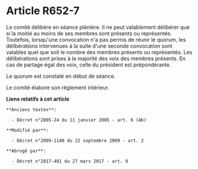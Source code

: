 # Article R652-7

Le comité délibère en séance plénière. Il ne peut valablement délibérer que si la moitié au moins de ses membres sont
présents ou représentés. Toutefois, lorsqu'une convocation n'a pas permis de réunir le quorum, les délibérations intervenues
à la suite d'une seconde convocation sont valables quel que soit le nombre des membres présents ou représentés. Les
délibérations sont prises à la majorité des voix des membres présents. En cas de partage égal des voix, celle du président
est prépondérante.

Le quorum est constaté en début de séance. 

Le comité élabore son règlement intérieur.

**Liens relatifs à cet article**

	**Anciens textes**:

	  - Décret n°2005-24 du 11 janvier 2005 - art. 6 (Ab)

	**Modifié par**:

	  - Décret n°2009-1140 du 22 septembre 2009 - art. 2

	**Abrogé par**:

	  - Décret n°2017-401 du 27 mars 2017 - art. 9
